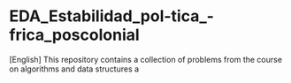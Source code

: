 # EDA_Estabilidad_pol-tica_-frica_poscolonial
[English] This repository contains a collection of problems from the course on algorithms and data structures a
